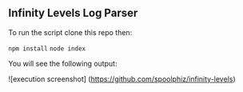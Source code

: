 ## Infinity Levels Log Parser

To run the script clone this repo then:

`npm install`
`node index`

You will see the following output:

![execution screenshot]
(https://github.com/spoolphiz/infinity-levels)